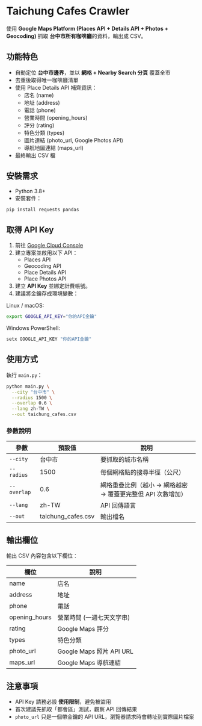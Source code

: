 # Taichung Cafes Crawler

使用 **Google Maps Platform (Places API + Details API + Photos + Geocoding)** 抓取 **台中市所有咖啡廳**的資料，輸出成 CSV。

## 功能特色

- 自動定位 **台中市邊界**，並以 **網格 + Nearby Search 分頁** 覆蓋全市
- 去重後取得唯一咖啡廳清單
- 使用 Place Details API 補齊資訊：
  - 店名 (name)
  - 地址 (address)
  - 電話 (phone)
  - 營業時間 (opening_hours)
  - 評分 (rating)
  - 特色分類 (types)
  - 圖片連結 (photo_url, Google Photos API)
  - 導航地圖連結 (maps_url)
- 最終輸出 CSV 檔

## 安裝需求

- Python 3.8+
- 安裝套件：

```bash
pip install requests pandas
```

## 取得 API Key

1. 前往 [Google Cloud Console](https://console.cloud.google.com/)
2. 建立專案並啟用以下 API：
   - Places API
   - Geocoding API
   - Place Details API
   - Place Photos API
3. 建立 **API Key** 並綁定計費帳號。
4. 建議將金鑰存成環境變數：

Linux / macOS:

```bash
export GOOGLE_API_KEY="你的API金鑰"
```

Windows PowerShell:

```powershell
setx GOOGLE_API_KEY "你的API金鑰"
```

## 使用方式

執行 `main.py`：

```bash
python main.py \
  --city "台中市" \
  --radius 1500 \
  --overlap 0.6 \
  --lang zh-TW \
  --out taichung_cafes.csv
```

### 參數說明

| 參數        | 預設值             | 說明                                                        |
| ----------- | ------------------ | ----------------------------------------------------------- |
| `--city`    | 台中市             | 要抓取的城市名稱                                            |
| `--radius`  | 1500               | 每個網格點的搜尋半徑（公尺）                                |
| `--overlap` | 0.6                | 網格重疊比例（越小 → 網格越密 → 覆蓋更完整但 API 次數增加） |
| `--lang`    | zh-TW              | API 回傳語言                                                |
| `--out`     | taichung_cafes.csv | 輸出檔名                                                    |

## 輸出欄位

輸出 CSV 內容包含以下欄位：

| 欄位          | 說明                      |
| ------------- | ------------------------- |
| name          | 店名                      |
| address       | 地址                      |
| phone         | 電話                      |
| opening_hours | 營業時間 (一週七天文字串) |
| rating        | Google Maps 評分          |
| types         | 特色分類                  |
| photo_url     | Google Maps 照片 API URL  |
| maps_url      | Google Maps 導航連結      |

## 注意事項

- API Key 請務必設 **使用限制**，避免被盜用
- 首次建議先抓取「都會區」測試，觀察 API 回傳結果
- `photo_url` 只是一個帶金鑰的 API URL，瀏覽器請求時會轉址到實際圖片檔案
